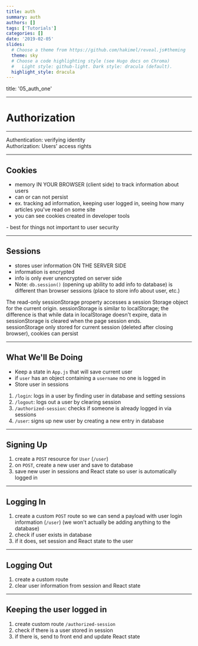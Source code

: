 ```yaml
---
title: auth
summary: auth
authors: []
tags: ['Tutorials']
categories: []
date: '2019-02-05'
slides:
  # Choose a theme from https://github.com/hakimel/reveal.js#theming
  theme: sky
  # Choose a code highlighting style (see Hugo docs on Chroma)
  #   Light style: github-light. Dark style: dracula (default).
  highlight_style: dracula
---
```


title: '05_auth_one'

---

# Authorization

---

Authentication: verifying identity <br />
Authorization: Users' access rights

---

## Cookies

- memory IN YOUR BROWSER (client side) to track information about users
- can or can not persist
- ex. tracking ad information, keeping user logged in, seeing how many articles you've read on some site
- you can see cookies created in developer tools

<aside class="notes">
- best for things not important to user security
</aside>

---

## Sessions

- stores user information ON THE SERVER SIDE
- information is encrypted
- info is only ever unencrypted on server side 
- Note: `db.session()` (opening up ability to add info to database) is different than browser sessions (place to store info about user, etc.)

<aside class="notes">
The read-only sessionStorage property accesses a session Storage object for the current origin. sessionStorage is similar to localStorage; the difference is that while data in localStorage doesn't expire, data in sessionStorage is cleared when the page session ends.<br />
sessionStorage only stored for current session (deleted after closing browser), cookies can persist
</aside>

---

## What We'll Be Doing

- Keep a state in `App.js` that will save current user
- if `user` has an object containing a `username` no one is logged in
- Store user in sessions

1. `/login`: logs in a user by finding user in database and setting sessions
2. `/logout`: logs out a user by clearing session
3. `/authorized-session`: checks if someone is already logged in via sessions
4. `/user`: signs up new user by creating a new entry in database

---

## Signing Up

1. create a `POST` resource for `User` (`/user`)
2. on `POST`, create a new user and save to database
3. save new user in sessions and React state so user is automatically logged in

---

## Logging In

1. create a custom `POST` route so we can send a payload with user login information (`/user`) (we won't actually be adding anything to the database)
2. check if user exists in database
3. if it does, set session and React state to the user

---

## Logging Out

1. create a custom route
2. clear user information from session and React state

---

## Keeping the user logged in 

1. create custom route `/authorized-session`
2. check if there is a user stored in session
3. if there is, send to front end and update React state

